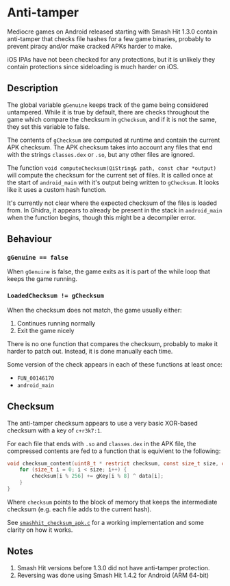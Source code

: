 # Anti-tamper

Mediocre games on Android released starting with Smash Hit 1.3.0 contain anti-tamper that checks file hashes for a few game binaries, probably to prevent piracy and/or make cracked APKs harder to make.

iOS IPAs have not been checked for any protections, but it is unlikely they contain protections since sideloading is much harder on iOS.

## Description

The global variable `gGenuine` keeps track of the game being considered untampered. While it is true by default, there are checks throughout the game which compare the checksum in `gChecksum`, and if it is not the same, they set this variable to false.

The contents of `gChecksum` are computed at runtime and contain the current APK checksum. The APK checksum takes into account any files that end with the strings `classes.dex` or `.so`, but any other files are ignored.

The function `void computeChecksum(QiString& path, const char *output)` will compute the checksum for the current set of files. It is called once at the start of `android_main` with it's output being written to `gChecksum`. It looks like it uses a custom hash function.

It's currently not clear where the expected checksum of the files is loaded from. In Ghidra, it appears to already be present in the stack in `android_main` when the function begins, though this might be a decompiler error.

## Behaviour

### `gGenuine == false`

When `gGenuine` is false, the game exits as it is part of the while loop that keeps the game running.

### `LoadedChecksum != gChecksum`

When the checksum does not match, the game usually either:

1. Continues running normally
2. Exit the game nicely

There is no one function that compares the checksum, probably to make it harder to patch out. Instead, it is done manually each time.

Some version of the check appears in each of these functions at least once:

* `FUN_00146170`
* `android_main`

## Checksum

The anti-tamper checksum appears to use a very basic XOR-based checksum with a key of `c+r3k7:1`.

For each file that ends with `.so` and `classes.dex` in the APK file, the compressed contents are fed to a function that is equivlent to the following:

```c
void checksum_content(uint8_t * restrict checksum, const size_t size, const uint8_t * restrict data) {
	for (size_t i = 0; i < size; i++) {
		checksum[i % 256] += gKey[i % 8] ^ data[i];
	}
}
```

Where `checksum` points to the block of memory that keeps the intermediate checksum (e.g. each file adds to the current hash).

See [`smashhit_checksum_apk.c`](smashhit_checksum_apk.c) for a working implementation and some clarity on how it works.

## Notes

1. Smash Hit versions before 1.3.0 did not have anti-tamper protection.
2. Reversing was done using Smash Hit 1.4.2 for Android (ARM 64-bit)
